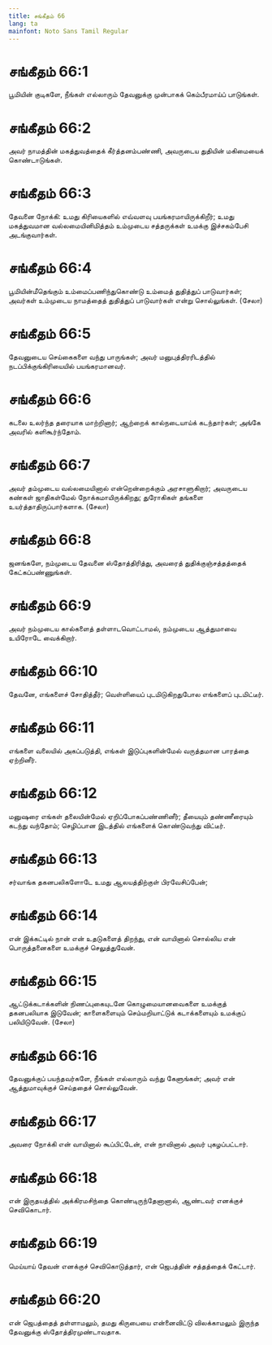 ```yaml
---
title: சங்கீதம் 66
lang: ta
mainfont: Noto Sans Tamil Regular
---
```


# சங்கீதம் 66:1

பூமியின் குடிகளே, நீங்கள் எல்லாரும் தேவனுக்கு முன்பாகக் கெம்பீரமாய்ப் பாடுங்கள்.

# சங்கீதம் 66:2

அவர் நாமத்தின் மகத்துவத்தைக் கீர்த்தனம்பண்ணி, அவருடைய துதியின் மகிமையைக் கொண்டாடுங்கள்.

# சங்கீதம் 66:3

தேவனை நோக்கி: உமது கிரியைகளில் எவ்வளவு பயங்கரமாயிருக்கிறீர்; உமது மகத்துவமான வல்லமையினிமித்தம் உம்முடைய சத்தருக்கள் உமக்கு இச்சகம்பேசி அடங்குவார்கள்.

# சங்கீதம் 66:4

பூமியின்மீதெங்கும் உம்மைப்பணிந்துகொண்டு உம்மைத் துதித்துப் பாடுவார்கள்; அவர்கள் உம்முடைய நாமத்தைத் துதித்துப் பாடுவார்கள் என்று சொல்லுங்கள். (சேலா)

# சங்கீதம் 66:5

தேவனுடைய செய்கைகளை வந்து பாருங்கள்; அவர் மனுபுத்திரரிடத்தில் நடப்பிக்குங்கிரியையில் பயங்கரமானவர்.

# சங்கீதம் 66:6

கடலை உலர்ந்த தரையாக மாற்றினார்; ஆற்றைக் கால்நடையாய்க் கடந்தார்கள்; அங்கே அவரில் களிகூர்ந்தோம்.

# சங்கீதம் 66:7

அவர் தம்முடைய வல்லமையினால் என்றென்றைக்கும் அரசாளுகிறார்; அவருடைய கண்கள் ஜாதிகள்மேல் நோக்கமாயிருக்கிறது; துரோகிகள் தங்களை உயர்த்தாதிருப்பார்களாக. (சேலா)

# சங்கீதம் 66:8

ஜனங்களே, நம்முடைய தேவனை ஸ்தோத்திரித்து, அவரைத் துதிக்குஞ்சத்தத்தைக் கேட்கப்பண்ணுங்கள்.

# சங்கீதம் 66:9

அவர் நம்முடைய கால்களைத் தள்ளாடவொட்டாமல், நம்முடைய ஆத்துமாவை உயிரோடே வைக்கிறார்.

# சங்கீதம் 66:10

தேவனே, எங்களைச் சோதித்தீர்; வெள்ளியைப் புடமிடுகிறதுபோல எங்களைப் புடமிட்டீர்.

# சங்கீதம் 66:11

எங்களை வலையில் அகப்படுத்தி, எங்கள் இடுப்புகளின்மேல் வருத்தமான பாரத்தை ஏற்றினீர்.

# சங்கீதம் 66:12

மனுஷரை எங்கள் தலையின்மேல் ஏறிப்போகப்பண்ணினீர்; தீயையும் தண்ணீரையும் கடந்து வந்தோம்; செழிப்பான இடத்தில் எங்களைக் கொண்டுவந்து விட்டீர்.

# சங்கீதம் 66:13

சர்வாங்க தகனபலிகளோடே உமது ஆலயத்திற்குள் பிரவேசிப்பேன்;

# சங்கீதம் 66:14

என் இக்கட்டில் நான் என் உதடுகளைத் திறந்து, என் வாயினால் சொல்லிய என் பொருத்தனைகளை உமக்குச் செலுத்துவேன்.

# சங்கீதம் 66:15

ஆட்டுக்கடாக்களின் நிணப்புகையுடனே கொழுமையானவைகளை உமக்குத் தகனபலியாக இடுவேன்; காளைகளையும் செம்மறியாட்டுக் கடாக்களையும் உமக்குப் பலியிடுவேன். (சேலா)

# சங்கீதம் 66:16

தேவனுக்குப் பயந்தவர்களே, நீங்கள் எல்லாரும் வந்து கேளுங்கள்; அவர் என் ஆத்துமாவுக்குச் செய்ததைச் சொல்லுவேன்.

# சங்கீதம் 66:17

அவரை நோக்கி என் வாயினால் கூப்பிட்டேன், என் நாவினால் அவர் புகழப்பட்டார்.

# சங்கீதம் 66:18

என் இருதயத்தில் அக்கிரமசிந்தை கொண்டிருந்தேனானால், ஆண்டவர் எனக்குச் செவிகொடார்.

# சங்கீதம் 66:19

மெய்யாய் தேவன் எனக்குச் செவிகொடுத்தார், என் ஜெபத்தின் சத்தத்தைக் கேட்டார்.

# சங்கீதம் 66:20

என் ஜெபத்தைத் தள்ளாமலும், தமது கிருபையை என்னைவிட்டு விலக்காமலும் இருந்த தேவனுக்கு ஸ்தோத்திரமுண்டாவதாக.

